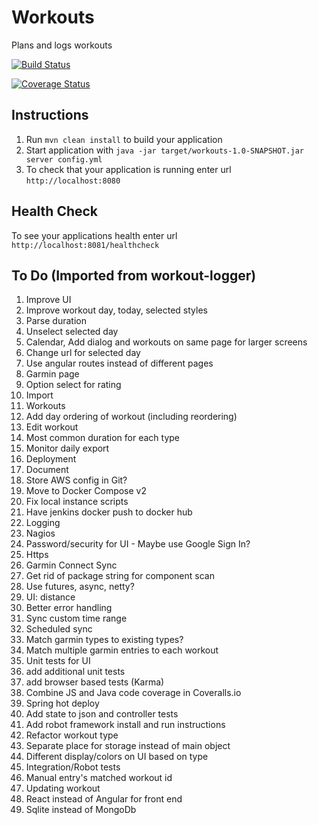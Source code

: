 # Workouts
Plans and logs workouts

[![Build Status](https://travis-ci.org/Weizilla/workouts.svg?branch=master)](https://travis-ci.org/Weizilla/workouts)

[![Coverage Status](https://coveralls.io/repos/Weizilla/workouts/badge.svg?branch=master&service=github)](https://coveralls.io/github/Weizilla/workouts?branch=master)

## Instructions
1. Run `mvn clean install` to build your application
1. Start application with `java -jar target/workouts-1.0-SNAPSHOT.jar server config.yml`
1. To check that your application is running enter url `http://localhost:8080`

## Health Check
To see your applications health enter url `http://localhost:8081/healthcheck`

## To Do (Imported from workout-logger)
1. Improve UI
 1. Improve workout day, today, selected styles
 2. Parse duration
 3. Unselect selected day
 4. Calendar, Add dialog and workouts on same page for larger screens
 5. Change url for selected day
 6. Use angular routes instead of different pages
 7. Garmin page
 8. Option select for rating
2. Import
3. Workouts
 1. Add day ordering of workout (including reordering)
 2. Edit workout
4. Most common duration for each type
5. Monitor daily export 
6. Deployment
 1. Document
 2. Store AWS config in Git?
 3. Move to Docker Compose v2
 4. Fix local instance scripts
 5. Have jenkins docker push to docker hub 
7. Logging
8. Nagios
9. Password/security for UI - Maybe use Google Sign In?
10. Https
11. Garmin Connect Sync
 1. Get rid of package string for component scan
 2. Use futures, async, netty?
 3. UI: distance
 4. Better error handling
 5. Sync custom time range
 6. Scheduled sync
 7. Match garmin types to existing types?
 8. Match multiple garmin entries to each workout
12. Unit tests for UI
 1. add additional unit tests
 2. add browser based tests (Karma)
14. Combine JS and Java code coverage in Coveralls.io
15. Spring hot deploy
17. Add state to json and controller tests
18. Add robot framework install and run instructions
19. Refactor workout type
 1. Separate place for storage instead of main object
 2. Different display/colors on UI based on type
20. Integration/Robot tests
 1. Manual entry's matched workout id
 2. Updating workout
21. React instead of Angular for front end
22. Sqlite instead of MongoDb

